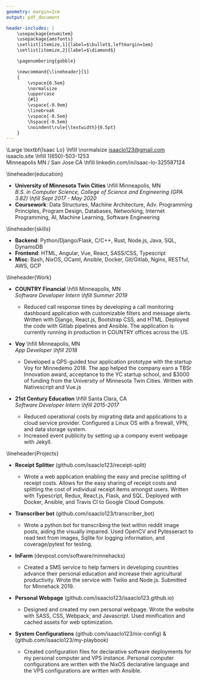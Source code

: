 ```yaml
---
geometry: margin=2cm
output: pdf_document

header-includes: |
    \usepackage{enumitem}
    \usepackage{amsfonts}
    \setlist[itemize,1]{label=$\bullet$,leftmargin=1em}
    \setlist[itemize,2]{label=$\diamond$}

    \pagenumbering{gobble}

    \newcommand{\lineheader}[1]
    {
        \vspace{0.5em}
        \normalsize
        \uppercase
        {#1}
        \vspace{-0.9em}
        \linebreak
        \vspace{-0.5em}
        \hspace{-0.5em}
        \noindent\rule{\textwidth}{0.5pt}
    }
---
```


\Large \textbf{Isaac Lo} \hfill \normalsize isaaclo123@gmail.com \
isaaclo.site \hfill 1(650)-503-1253 \
Minneapolis MN / San Jose CA \hfill linkedin.com/in/isaac-lo-325587124

\lineheader{education}

* **University of Minnesota Twin Cities** \hfill Minneapolis, MN\
  *B.S. in Computer Science, College of Science and Engineering (GPA 3.82) \hfill Sept 2017 -
  May 2020*
* **Coursework**: Data Structures, Machine Architecture, Adv. Programming Principles, Program 
  Design,
  Databases, Networking, Internet Programming, AI, Machine Learning, Software Engineering

\lineheader{skills}

* **Backend**: Python/Django/Flask, C/C++, Rust, Node.js, Java, SQL, DynamoDB
* **Frontend**: HTML, Angular, Vue, React, SASS/CSS, Typescript
* **Misc**: Bash, NixOS, OCaml, Ansible, Docker, Git/Gitlab, Nginx, RESTful, AWS, GCP

\lineheader{Work}

* **COUNTRY Financial** \hfill Minneapolis, MN\
  *Software Developer Intern \hfill Summer 2019*
    * Reduced call response times by developing a call monitoring dashboard application with
      customizable filters and message alerts. Written with Django, React.js, Bootstrap CSS, and
      HTML. Deployed the code with Gitlab pipelines and Ansible. The application is currently
      running in production in COUNTRY offices across the US.

* **Voy** \hfill Minneapolis, MN\
  *App Developer \hfill 2018*
    * Developed a GPS-guided tour application prototype with the startup Voy for Minnedemo 2018.
      The app helped the company earn a TBSr Innovation award, acceptance to the YC startup
      school, and \$3000 of funding from the University of Minnesota Twin Cities. Written with
      Nativescript and Vue.js

* **21st Century Education** \hfill Santa Clara, CA\
  *Software Developer Intern \hfill 2015-2017*
    * Reduced operational costs by migrating data and applications to a cloud service provider.
      Configured a Linux OS with a firewall, VPN, and data storage system.
    * Increased event publicity by setting up a company event webpage with Jekyll.

\lineheader{Projects}

* **Receipt Splitter** (github.com/isaaclo123/receipt-split)
    * Wrote a web application enabling the easy and precise splitting of receipt costs. Allows for
      the easy sharing of receipt costs and splitting the cost of individual receipt items amongst
      users. Written with Typescript, Redux, React.js, Flask, and SQL. Deployed with Docker, 
      Ansible, and Travis CI to Google Cloud Compute.

* **Transcriber bot** (github.com/isaaclo123/transcriber_bot)
    * Wrote a python bot for transcribing the text within reddit image posts, aiding the
      visually impaired. Used OpenCV and Pytesseract to read text from images, Sqlite for logging
      information, and coverage/pytest for testing.

* **InFarm** (devpost.com/software/minnehacks)
    * Created a SMS service to help farmers in developing countries advance their personal
      education and increase their agricultural productivity. Wrote the service with Twilio and
      Node.js. Submitted for Minnehack 2019.

* **Personal Webpage** (github.com/isaaclo123/isaaclo123.github.io)
    * Designed and created my own personal webpage. Wrote the website with SASS, CSS, Webpack, and
      Javascript. Used minification and cached assets for web optimization.

* **System Configurations** (github.com/isaaclo123/nix-config) & (github.com/isaaclo123/my-playbook)
    * Created configuration files for declarative software deployments for my personal computer and
      VPS instance. Personal computer configurations are written with the NixOS declarative language
      and the VPS configurations are written with Ansible.
